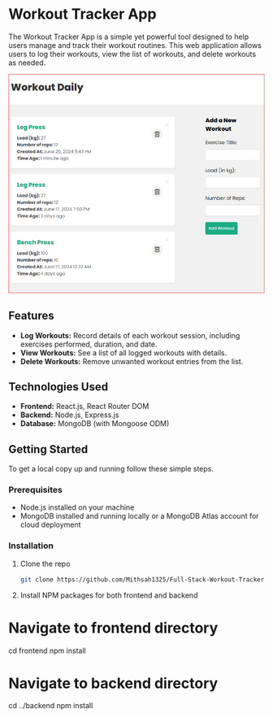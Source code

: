# Workout Tracker App

The Workout Tracker App is a simple yet powerful tool designed to help users manage and track their workout routines. This web application allows users to log their workouts, view the list of workouts, and delete workouts as needed.

![Workout Tracker App Preview](./frontend/src/assets/Workout.PNG)

## Features

- **Log Workouts:** Record details of each workout session, including exercises performed, duration, and date.
- **View Workouts:** See a list of all logged workouts with details.
- **Delete Workouts:** Remove unwanted workout entries from the list.

## Technologies Used

- **Frontend:** React.js, React Router DOM
- **Backend:** Node.js, Express.js
- **Database:** MongoDB (with Mongoose ODM)

## Getting Started

To get a local copy up and running follow these simple steps.

### Prerequisites

- Node.js installed on your machine
- MongoDB installed and running locally or a MongoDB Atlas account for cloud deployment

### Installation

1. Clone the repo
   ```sh
   git clone https://github.com/Mithsah1325/Full-Stack-Workout-Tracker-App.git

2. Install NPM packages for both frontend and backend

# Navigate to frontend directory
cd frontend
npm install

# Navigate to backend directory
cd ../backend
npm install
